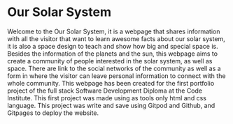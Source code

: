 # Our Solar System

Welcome to the Our Solar System, it is a webpage that shares information with all the visitor that want to learn awesome facts about our solar system, it is also a space design to teach and show how big and special space is. Besides the information of the planets and the sun, this webpage aims to create a community of people interested in the solar system, as well as space. There are link to the social networks of the community as well as a form in where the visitor can leave personal information to connect with the whole community.
This webpage has been created for the first portfolio project of the full stack Software Development Diploma at the Code Institute. This first project was made using as tools only html and css language. This project was write and save using Gitpod and Github, and Gitpages to deploy the website.
